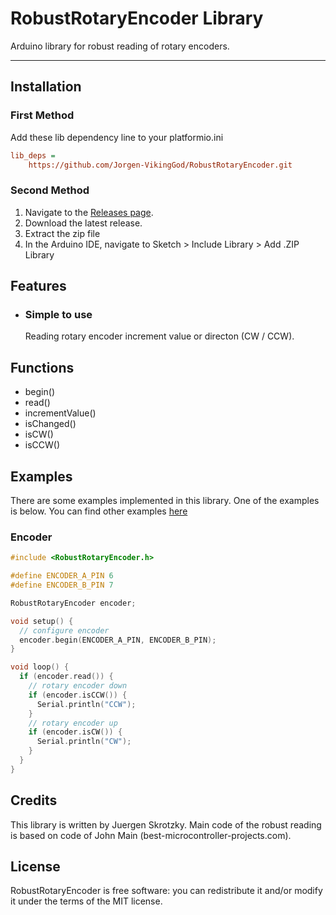 # RobustRotaryEncoder Library

Arduino library for robust reading of rotary encoders.

---

## Installation

### First Method

Add these lib dependency line to your platformio.ini

```ini
lib_deps =
    https://github.com/Jorgen-VikingGod/RobustRotaryEncoder.git
```

### Second Method

1. Navigate to the [Releases page](https://github.com/Jorgen-VikingGod/RobustRotaryEncoder/releases).
1. Download the latest release.
1. Extract the zip file
1. In the Arduino IDE, navigate to Sketch > Include Library > Add .ZIP Library

## Features

- ### Simple to use

  Reading rotary encoder increment value or directon (CW / CCW).

## Functions

- begin()
- read()
- incrementValue()
- isChanged()
- isCW()
- isCCW()

## Examples

There are some examples implemented in this library. One of the examples is below. You can find other examples [here](https://github.com/Jorgen-VikingGod/RobustRotaryEncoder/tree/master/examples)

### Encoder

```Cpp
#include <RobustRotaryEncoder.h>

#define ENCODER_A_PIN 6
#define ENCODER_B_PIN 7

RobustRotaryEncoder encoder;

void setup() {
  // configure encoder
  encoder.begin(ENCODER_A_PIN, ENCODER_B_PIN);
}

void loop() {
  if (encoder.read()) {
    // rotary encoder down
    if (encoder.isCCW()) {
      Serial.println("CCW");
    }
    // rotary encoder up
    if (encoder.isCW()) {
      Serial.println("CW");
    }
  }
}
```

## Credits

This library is written by Juergen Skrotzky. Main code of the robust reading is based on code of John Main (best-microcontroller-projects.com).

## License

RobustRotaryEncoder is free software: you can redistribute it and/or modify it under the terms of the MIT license. 


